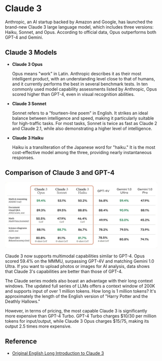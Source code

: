 # Claude 3

Anthropic, an AI startup backed by Amazon and Google, has launched the brand-new Claude 3 large language model, which includes three versions: Haiku, Sonnet, and Opus. According to official data, Opus outperforms both GPT-4 and Gemini.

## Claude 3 Models

- **Claude 3 Opus**

    Opus means "work" in Latin. Anthropic describes it as their most intelligent product, with an understanding level close to that of humans, and it currently performs the best in several benchmark tests. In ten commonly used model capability assessments listed by Anthropic, Opus scored higher than GPT-4, even in visual recognition abilities.

- **Claude 3 Sonnet**

    Sonnet refers to a "fourteen-line poem" in English. It strikes an ideal balance between intelligence and speed, making it particularly suitable for high-traffic tasks. For most tasks, Sonnet is twice as fast as Claude 2 and Claude 2.1, while also demonstrating a higher level of intelligence.

- **Claude 3 Haiku**

    Haiku is a transliteration of the Japanese word for "haiku." It is the most cost-effective model among the three, providing nearly instantaneous responses.

## Comparison of Claude 3 and GPT-4

![Comparison with GPT-4](../images/claude01.png)

Claude 3 now supports multimodal capabilities similar to GPT-4. Opus scored 59.4% on the MMMU, surpassing GPT-4V and matching Gemini 1.0 Ultra. If you want to upload photos or images for AI analysis, data shows that Claude 3's capabilities are better than those of GPT-4.

The Claude series models also boast an advantage with their long context windows. The updated full series of LLMs offers a context window of 200K and supports input of over 1 million tokens. How long is 1 million tokens? It's approximately the length of the English version of "Harry Potter and the Deathly Hallows."

However, in terms of pricing, the most capable Claude 3 is significantly more expensive than GPT-4 Turbo. GPT-4 Turbo charges $10/30 per million tokens for input/output, while Claude 3 Opus charges $15/75, making its output 2.5 times more expensive.

## Reference

- [Original English Long Introduction to Claude 3](https://www.anthropic.com/news/claude-3-family)
